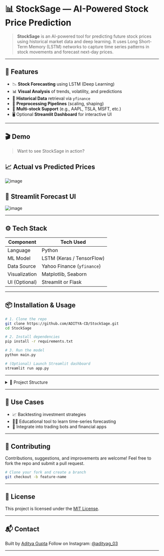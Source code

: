# 📊 StockSage — AI-Powered Stock Price Prediction

> **StockSage** is an AI-powered tool for predicting future stock prices using historical market data and deep learning. It uses Long Short-Term Memory (LSTM) networks to capture time series patterns in stock movements and forecast next-day prices.

---

## 🧠 Features

* 📉 **Stock Forecasting** using LSTM (Deep Learning)
* 📊 **Visual Analysis** of trends, volatility, and predictions
* 🧪 **Historical Data** retrieval via `yfinance`
* 🧹 **Preprocessing Pipelines** (scaling, shaping)
* 📌 **Multi-stock Support** (e.g., AAPL, TSLA, MSFT, etc.)
* 🖥️ Optional **Streamlit Dashboard** for interactive UI

---

## 🎬 Demo

> Want to see StockSage in action?

## 📈 Actual vs Predicted Prices                                           
 ![image](https://github.com/user-attachments/assets/122fb9d0-3bd8-4a01-97ed-350d51462576) 
## 🧮 Streamlit Forecast UI                                                
![image](https://github.com/user-attachments/assets/0c75a2d3-89bb-4b77-9ea1-0b2f93c0bffe)

---

## ⚙️ Tech Stack

| Component     | Tech Used                  |
| ------------- | -------------------------- |
| Language      | Python                     |
| ML Model      | LSTM (Keras / TensorFlow)  |
| Data Source   | Yahoo Finance (`yfinance`) |
| Visualization | Matplotlib, Seaborn        |
| UI (Optional) | Streamlit or Flask         |

---

## 📦 Installation & Usage

```bash
# 1. Clone the repo
git clone https://github.com/ADITYA-CD/StockSage.git
cd StockSage

# 2. Install dependencies
pip install -r requirements.txt

# 3. Run the model
python main.py

# (Optional) Launch Streamlit dashboard
streamlit run app.py
```

---

<details>
<summary>📁 Project Structure</summary>

```
StockSage/
│
├── data/                  # Sample datasets or cached data
├── models/                # Trained model weights
├── notebooks/             # Jupyter notebooks for EDA & experiments
├── app.py                 # Streamlit app (optional)
├── main.py                # Main training & prediction script
├── utils.py               # Helper functions
├── requirements.txt       # Python dependencies
└── README.md              # Project documentation
```

</details>

---

## 📌 Use Cases

* 📈 Backtesting investment strategies
* 🧑‍🎓 Educational tool to learn time-series forecasting
* 🤖 Integrate into trading bots and financial apps

---

## 🤝 Contributing

Contributions, suggestions, and improvements are welcome!
Feel free to fork the repo and submit a pull request.

```bash
# Clone your fork and create a branch
git checkout -b feature-name
```

---

## 🧾 License

This project is licensed under the [MIT License](LICENSE).

---

## 📬 Contact

Built by [Aditya Gupta](https://github.com/ADITYA-CD)
Follow on Instagram: [@adityag\_03](https://instagram.com/adityag_03)

---
